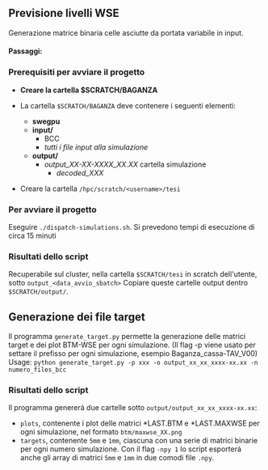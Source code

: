 ## Previsione livelli WSE
Generazione matrice binaria celle asciutte da portata variabile in input.

#### Passaggi:
### Prerequisiti per avviare il progetto
- **Creare la cartella $SCRATCH/BAGANZA**
- La cartella `$SCRATCH/BAGANZA` deve contenere i seguenti elementi:
  - **swegpu**
  - **input/**
    - BCC
    - *tutti i file input alla simulazione*
  - **output/**
    - *output_XX-XX-XXXX_XX.XX* cartella simulazione
      - *decoded_XXX*

- Creare la cartella `/hpc/scratch/<username>/tesi`

### Per avviare il progetto
Eseguire `./dispatch-simulations.sh`.
Si prevedono tempi di esecuzione di circa 15 minuti

### Risultati dello script
Recuperabile sul cluster, nella cartella `$SCRATCH/tesi` in scratch dell'utente, sotto `output_<data_avvio_sbatch>`
Copiare queste cartelle output dentro `$SCRATCH/output/`.

## Generazione dei file target
Il programma `generate_target.py` permette la generazione delle matrici target e dei plot BTM-WSE per ogni simulazione.
(Il flag -p viene usato per settare il prefisso per ogni simulazione, esempio Baganza_cassa-TAV_V00)
Usage: `python generate_target.py -p xxx -o output_xx_xx_xxxx-xx.xx -n numero_files_bcc`

### Risultati dello script
Il programma genererá due cartelle sotto `output/output_xx_xx_xxxx-xx.xx`:
- `plots`, contenente i plot delle matrici \*LAST.BTM e \*LAST.MAXWSE per ogni simulazione, nel formato `btm/maxwse_XX.png`
- `targets`, contenente `5mm` e `1mm`, ciascuna con una serie di matrici binarie per ogni numero simulazione. Con il flag `-npy 1` lo script esporterá anche gli array di matrici `5mm` e `1mm` in due comodi file `.npy`.

